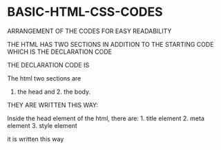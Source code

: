 # BASIC-HTML-CSS-CODES
ARRANGEMENT OF THE CODES FOR EASY READABILITY

THE HTML HAS TWO SECTIONS IN ADDITION TO THE STARTING CODE WHICH IS THE DECLARATION CODE

THE DECLARATION CODE IS <!DOCTYPE html>

The html two sections are
1. the head and 2. the body.

THEY ARE WRITTEN THIS WAY:
<html>
  <head>
  </head>
  <body>
  </body>
  </html>
  Inside the head element of the html, there are:
  1. title element
  2. meta element
  3. style element

it is written this way
<head>
  <meta charset="utf-8">
  <title> </title>
  <style> </style>
  </head>
